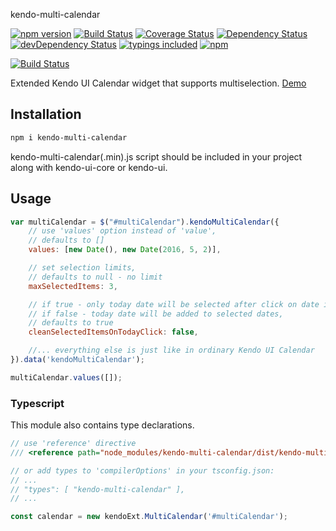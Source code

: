 kendo-multi-calendar

[![npm version](https://badge.fury.io/js/kendo-multi-calendar.svg?t=1491221022009)](https://badge.fury.io/js/kendo-multi-calendar)
[![Build Status](https://travis-ci.org/iyegoroff/kendo-multi-calendar.svg?t=1491221022009&branch=master)](https://travis-ci.org/iyegoroff/kendo-multi-calendar)
[![Coverage Status](https://coveralls.io/repos/github/iyegoroff/kendo-multi-calendar/badge.svg?t=1491221022009&branch=master)](https://coveralls.io/github/iyegoroff/kendo-multi-calendar?branch=master)
[![Dependency Status](https://david-dm.org/iyegoroff/kendo-multi-calendar.svg?t=1491221022009)](https://david-dm.org/iyegoroff/kendo-multi-calendar)
[![devDependency Status](https://david-dm.org/iyegoroff/kendo-multi-calendar/dev-status.svg?t=1491221022009)](https://david-dm.org/iyegoroff/kendo-multi-calendar#info=devDependencies)
[![typings included](https://img.shields.io/badge/typings-included-brightgreen.svg?t=1491221022009)](#typescript)
[![npm](https://img.shields.io/npm/l/express.svg?t=1491221022009)](https://www.npmjs.com/package/kendo-multi-calendar)

[![Build Status](https://saucelabs.com/browser-matrix/iyegoroff-5.svg?t=1491221022009)](https://saucelabs.com/beta/builds/d1e91812e92e44818ab0ec3508221a0f)

Extended Kendo UI Calendar widget that supports multiselection. [Demo](https://kendo-multi-calendar.surge.sh/)

## Installation

```bash
npm i kendo-multi-calendar
```

kendo-multi-calendar(.min).js script should be included in your project along with kendo-ui-core or kendo-ui.

## Usage

```javascript
var multiCalendar = $("#multiCalendar").kendoMultiCalendar({
    // use 'values' option instead of 'value',
    // defaults to []
    values: [new Date(), new Date(2016, 5, 2)], 

    // set selection limits, 
    // defaults to null - no limit
    maxSelectedItems: 3,

    // if true - only today date will be selected after click on date in footer,
    // if false - today date will be added to selected dates,
    // defaults to true
    cleanSelectedItemsOnTodayClick: false,

    //... everything else is just like in ordinary Kendo UI Calendar
}).data('kendoMultiCalendar');

multiCalendar.values([]);
```

### Typescript

This module also contains type declarations.

```typescript
// use 'reference' directive
/// <reference path="node_modules/kendo-multi-calendar/dist/kendo-multi-calendar.d.ts" />

// or add types to 'compilerOptions' in your tsconfig.json:
// ...
// "types": [ "kendo-multi-calendar" ],
// ...

const calendar = new kendoExt.MultiCalendar('#multiCalendar');
```
